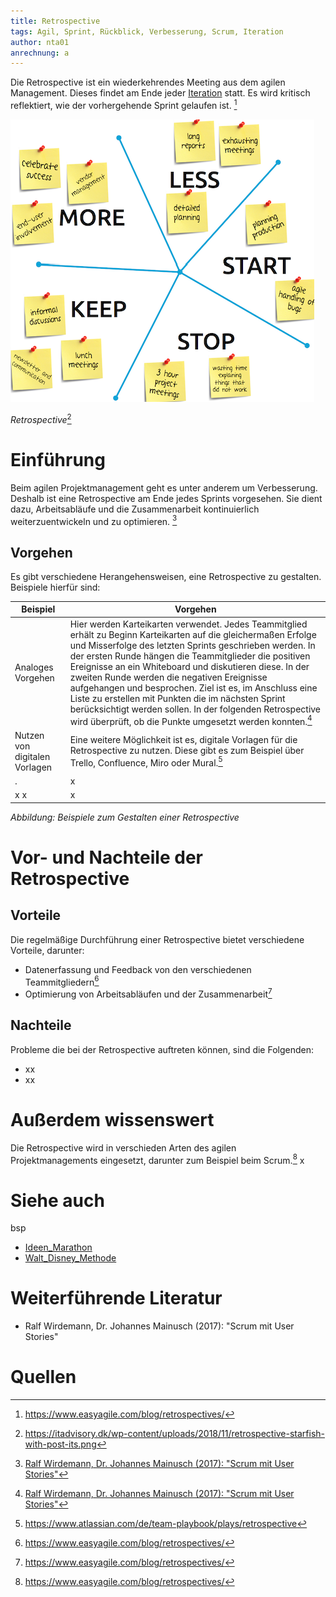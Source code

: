 ```yaml
---
title: Retrospective
tags: Agil, Sprint, Rückblick, Verbesserung, Scrum, Iteration
author: nta01
anrechnung: a
---
```


Die Retrospective ist ein wiederkehrendes Meeting aus dem agilen Management. Dieses findet am Ende jeder [Iteration](https://de.wiktionary.org/wiki/Iteration) statt. Es wird kritisch reflektiert, wie der vorhergehende Sprint gelaufen ist. [^1]

![Abbildung](Retrospective/Bild1.png)

*Retrospective*[^2]

# Einführung

Beim agilen Projektmanagement geht es unter anderem um Verbesserung. Deshalb ist eine Retrospective am Ende jedes Sprints vorgesehen. Sie dient dazu, Arbeitsabläufe und die Zusammenarbeit kontinuierlich weiterzuentwickeln und zu optimieren. [^3]

## Vorgehen

Es gibt verschiedene Herangehensweisen, eine Retrospective zu gestalten. Beispiele hierfür sind:

| Beispiel| Vorgehen | 
| ------------- | ------------- |
| Analoges Vorgehen  | Hier werden Karteikarten verwendet. Jedes Teammitglied erhält zu Beginn Karteikarten auf die gleichermaßen Erfolge und Misserfolge des letzten Sprints geschrieben werden. In der ersten Runde hängen die Teammitglieder die positiven Ereignisse an ein Whiteboard und diskutieren diese. In der zweiten Runde werden die negativen Ereignisse aufgehangen und besprochen. Ziel ist es, im Anschluss eine Liste zu erstellen mit Punkten die im nächsten Sprint berücksichtigt werden sollen. In der folgenden Retrospective wird überprüft, ob die Punkte umgesetzt werden konnten.[^3]|
| Nutzen von digitalen Vorlagen | Eine weitere Möglichkeit ist es, digitale Vorlagen für die Retrospective zu nutzen. Diese gibt es zum Beispiel über Trello, Confluence, Miro oder Mural.[^4]|
| .  | x|
| x x|  x |

*Abbildung: Beispiele zum Gestalten einer Retrospective*

# Vor- und Nachteile der Retrospective

## Vorteile

Die regelmäßige Durchführung einer Retrospective bietet verschiedene Vorteile, darunter:

* Datenerfassung und Feedback von den verschiedenen Teammitgliedern[^1]
* Optimierung von Arbeitsabläufen und der Zusammenarbeit[^1]

## Nachteile

Probleme die bei der Retrospective auftreten können, sind die Folgenden:

* xx
* xx

# Außerdem wissenswert

Die Retrospective wird in verschieden Arten des agilen Projektmanagements eingesetzt, darunter zum Beispiel beim Scrum.[^1]
x

# Siehe auch
bsp
* [Ideen_Marathon](Ideen_Marathon.md)
* [Walt_Disney_Methode](Walt_Disney_Methode.md)

# Weiterführende Literatur

* Ralf Wirdemann, Dr. Johannes Mainusch (2017): "Scrum mit User Stories"

# Quellen

[^1]: https://www.easyagile.com/blog/retrospectives/
[^2]: https://itadvisory.dk/wp-content/uploads/2018/11/retrospective-starfish-with-post-its.png
[^3]:[Ralf Wirdemann, Dr. Johannes Mainusch (2017): "Scrum mit User Stories"](https://www.hanser-elibrary.com/doi/epdf/10.3139/9783446450776.002)
[^4]:https://www.atlassian.com/de/team-playbook/plays/retrospective
